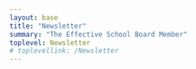 ```yaml
---
layout: base
title: "Newsletter"
summary: "The Effective School Board Member"
toplevel: Newsletter
# toplevellink: /Newsletter
---
```


<script src="https://www1.effectiveschoolboards.com/forms/2148866901/embed.js"></script>
